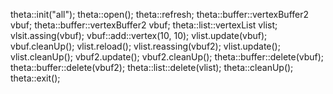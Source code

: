 theta::init("all");
theta::open();
theta::refresh;
theta::buffer::vertexBuffer2 vbuf;
theta::buffer::vertexBuffer2 vbuf;
theta::list::vertexList vlist;
vlsit.assing(vbuf);
vbuf::add::vertex(10, 10);
vlist.update(vbuf);
vbuf.cleanUp();
vlist.reload();
vlist.reassing(vbuf2);
vlist.update();
vlist.cleanUp();
vbuf2.update();
vbuf2.cleanUp();
theta::buffer::delete(vbuf);
theta::buffer::delete(vbuf2);
theta::list::delete(vlist);
theta::cleanUp();
theta::exit();
